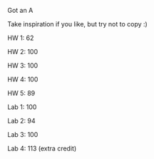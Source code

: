 Got an A

Take inspiration if you like, but try not to copy :)


HW 1:  62

HW 2: 100

HW 3: 100

HW 4: 100

HW 5:  89


Lab 1: 100

Lab 2:  94

Lab 3: 100

Lab 4: 113 (extra credit)
